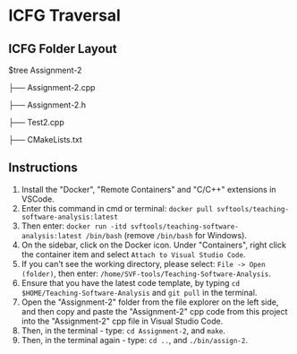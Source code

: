 # ICFG Traversal
## ICFG Folder Layout

$tree Assignment-2

├── Assignment-2.cpp

├── Assignment-2.h

├── Test2.cpp

├── CMakeLists.txt

## Instructions
1. Install the "Docker", "Remote Containers" and "C/C++" extensions in VSCode.
2. Enter this command in cmd or terminal: `docker pull svftools/teaching-software-analysis:latest`
3. Then enter: `docker run -itd svftools/teaching-software-analysis:latest /bin/bash` (remove `/bin/bash` for Windows).
4. On the sidebar, click on the Docker icon. Under "Containers", right click the container item and select `Attach to Visual Studio Code`.
5. If you can't see the working directory, please select: `File -> Open (folder)`, then enter: `/home/SVF-tools/Teaching-Software-Analysis`.
6. Ensure that you have the latest code template, by typing `cd $HOME/Teaching-Software-Analysis` and `git pull` in the terminal.
7. Open the "Assignment-2" folder from the file explorer on the left side, and then copy and paste the "Assignment-2" cpp code from this project into the "Assignment-2" cpp file in Visual Studio Code.
8. Then, in the terminal - type: `cd Assignment-2`, and `make`.
9. Then, in the terminal again - type: `cd ..`, and `./bin/assign-2`.
